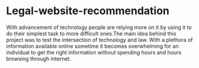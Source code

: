 # Legal-website-recommendation
 With advancement of technology people are relying more on it by using it to do their simplest task to more difficult ones.The main idea behind this project was to test the intersection of technology and law. With a plethora of information available online sometime it becomes overwhelming for an individual to get the right information without spending hours and hours browsing through internet.

